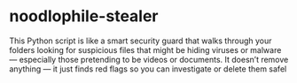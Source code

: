 # noodlophile-stealer
This Python script is like a smart security guard that walks through your folders looking for suspicious files that might be hiding viruses or malware — especially those pretending to be videos or documents.  It doesn’t remove anything — it just finds red flags so you can investigate or delete them safel
